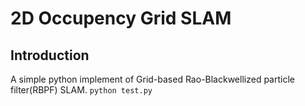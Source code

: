# 2D Occupency Grid SLAM
## Introduction
A simple python implement of Grid-based Rao-Blackwellized particle filter(RBPF) SLAM.
`python test.py`
